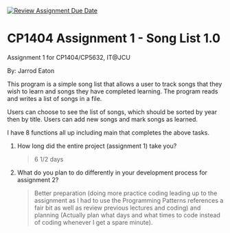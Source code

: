 [![Review Assignment Due Date](https://classroom.github.com/assets/deadline-readme-button-24ddc0f5d75046c5622901739e7c5dd533143b0c8e959d652212380cedb1ea36.svg)](https://classroom.github.com/a/oTExVGaw)
# CP1404 Assignment 1 - Song List 1.0

Assignment 1 for CP1404/CP5632, IT@JCU

By: Jarrod Eaton

This program is a simple song list that allows a user to track songs that they wish to learn and
songs they have completed learning. The program reads and writes a list of songs in a file.

Users can choose to see the list of songs, which should be sorted by year then by title.
Users can add new songs and mark songs as learned.

I have 8 functions all up including main that completes the above tasks.

1. How long did the entire project (assignment 1) take you?

   > 6 1/2 days

2. What do you plan to do differently in your development process for assignment 2?

   > Better preparation (doing more practice coding leading up to the assignment as I had to use the Programming
   > Patterns references a fair bit as well as review previous lectures and coding) and planning (Actually plan 
   > what days and what times to code instead of coding whenever I get a spare minute).
